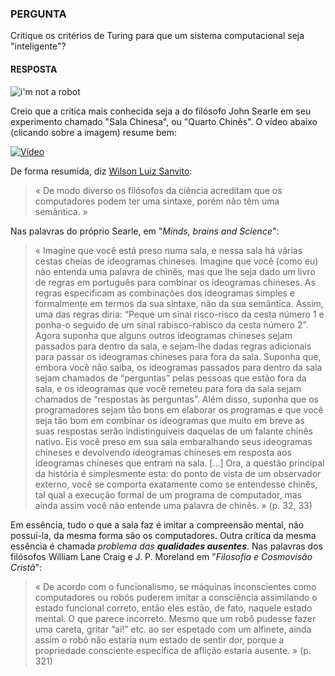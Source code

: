 ### PERGUNTA 

Critique os critérios de Turing para que um sistema computacional seja "inteligente"?

#### RESPOSTA

![i'm not a robot](https://media.giphy.com/media/O1l46poT7xKpO/giphy.gif)

Creio que a critica mais conhecida seja a do filósofo John Searle em seu experimento chamado "Sala Chinesa", ou "Quarto Chinês". O vídeo abaixo (clicando sobre a imagem) resume bem:

[![Vídeo](https://www.cse.iitk.ac.in/users/se367/10/presentation_local/John%20R.%20Searle's%20Chinese%20room_files/Chinese%20Room.jpg)](https://youtu.be/fuC3D7wDgHM)

De forma resumida, diz [Wilson Luiz Sanvito](http://www.scielo.br/scielo.php?pid=S0004-282X1995000300001&script=sci_abstract&tlng=pt):

> « De modo diverso os filósofos da ciência acreditam que os computadores podem ter uma sintaxe, porém não têm uma semântica. » 

Nas palavras do próprio Searle, em "*Minds, brains and Science*":

> « Imagine que você está preso numa sala, e nessa sala há várias cestas cheias de ideogramas chineses. Imagine que você (como eu) não entenda uma palavra de chinês, mas que lhe seja dado um livro de regras em português para combinar os ideogramas chineses. As regras especificam as combinações dos ideogramas simples e formalmente em termos da sua sintaxe, não da sua semântica. Assim, uma das regras diria: “Peque um sinai risco-risco da cesta número 1 e ponha-o seguido de um sinal rabisco-rabisco da cesta número 2”. Agora suponha que alguns outros ideogramas chineses sejam passados para dentro da sala, e sejam-lhe dadas regras adicionais para passar os ideogramas chineses para fora da sala. Suponha que, embora você não saiba, os ideogramas passados para dentro da sala sejam chamados de “perguntas” pelas pessoas que estão fora da sala, e os ideogramas que você remeteu para fora da sala sejam chamados de “respostas às perguntas”. Além disso, suponha que os programadores sejam tão bons em elaborar os programas e que você seja tão bom em combinar os ideogramas que muito em breve as suas respostas serão indistinguíveis daquelas de um falante chinês nativo. Eis você preso em sua sala embaralhando seus ideogramas chineses e devolvendo ideogramas chineses em resposta aos ideogramas chineses que entram na sala. [...] Ora, a questão principal da história é simplesmente esta: do ponto de vista de um observador externo, você se comporta exatamente como se entendesse chinês, tal qual a execução formal de um programa de computador, mas ainda assim você não entende uma palavra de chinês. » (p. 32, 33)

Em essência, tudo o que a sala faz é imitar a compreensão mental, não possuí-la, da mesma forma são os computadores. Outra crítica da mesma essência é chamada *problema das **qualidades ausentes***. Nas palavras dos filósofos William Lane Craig e J. P. Moreland em "*Filosofia e Cosmovisão Cristã*":

> « De acordo com o funcionalismo, se máquinas inconscientes como computadores ou robôs puderem imitar a consciência assimilando o estado funcional correto, então eles estão, de fato, naquele estado mental. O que parece incorreto. Mesmo que um robô pudesse fazer uma careta, gritar “ai!” etc. ao ser espetado com um alfinete, ainda assim o robô não estaria num estado de sentir dor, porque a propriedade consciente específica de aflição estaria ausente. » (p. 321)
